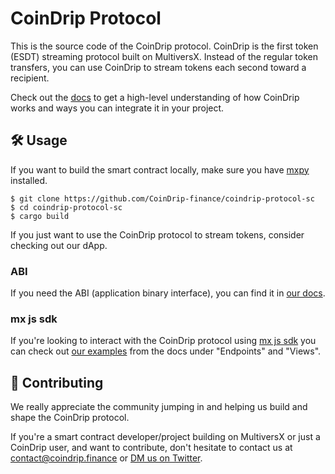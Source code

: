 # CoinDrip Protocol

This is the source code of the CoinDrip protocol. CoinDrip is the first token (ESDT) streaming protocol built on MultiversX. Instead of the regular token transfers, you can use CoinDrip to stream tokens each second toward a recipient.

Check out the [docs](https://docs.coindrip.finance) to get a high-level understanding of how CoinDrip works and ways you can integrate it in your project.

## 🛠 Usage

If you want to build the smart contract locally, make sure you have [mxpy](https://docs.multiversx.com/sdk-and-tools/sdk-py/installing-mxpy/) installed.

```
$ git clone https://github.com/CoinDrip-finance/coindrip-protocol-sc
$ cd coindrip-protocol-sc
$ cargo build
```

If you just want to use the CoinDrip protocol to stream tokens, consider checking out our dApp.

### ABI

If you need the ABI (application binary interface), you can find it in [our docs](https://docs.coindrip.finance/technical-guides/codebase).

### mx js sdk

If you're looking to interact with the CoinDrip protocol using [mx js sdk](https://github.com/multiversx/mx-sdk-js-core) you can check out [our examples](https://docs.coindrip.finance/technical-reference) from the docs under "Endpoints" and "Views".

## 👥 Contributing

We really appreciate the community jumping in and helping us build and shape the CoinDrip protocol.

If you're a smart contract developer/project building on MultiversX or just a CoinDrip user, and want to contribute, don't hesitate to contact us at contact@coindrip.finance or [DM us on Twitter](https://twitter.com/CoinDripHQ).
